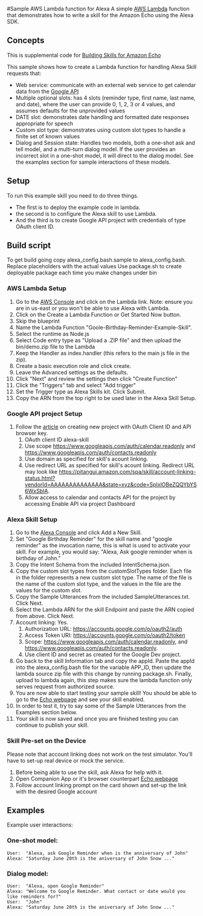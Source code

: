 #Sample AWS Lambda function for Alexa
A simple [AWS Lambda](http://aws.amazon.com/lambda) function that demonstrates how to write a skill for the Amazon Echo using the Alexa SDK.

## Concepts
This is supplemental code for [Building Skills for Amazon Echo](https://dzone.com/articles/building-skills-for-amazon-echo)

This sample shows how to create a Lambda function for handling Alexa Skill requests that:

- Web service: communicate with an external web service to get calendar data from the [Google API](https://developers.google.com/google-apps/calendar/)
- Multiple optional slots: has 4 slots (reminder type, first name, last name, and date), where the user can provide 0, 1, 2, 3 or 4 values, and assumes defaults for the unprovided values
- DATE slot: demonstrates date handling and formatted date responses appropriate for speech
- Custom slot type: demonstrates using custom slot types to handle a finite set of known values
- Dialog and Session state: Handles two models, both a one-shot ask and tell model, and a multi-turn dialog model.
  If the user provides an incorrect slot in a one-shot model, it will direct to the dialog model. See the
  examples section for sample interactions of these models.

## Setup
To run this example skill you need to do three things. 
- The first is to deploy the example code in lambda.
- the second is to configure the Alexa skill to use Lambda.
- And the third is to create Google API project with credentials of type OAuth client ID.

## Build script
To get build going copy alexa_config.bash.sample to alexa_config.bash. Replace placeholders with the actual values
Use package.sh to create deployable package each time you make changes under bin

### AWS Lambda Setup
1. Go to the [AWS Console](https://aws.amazon.com/console/) and click on the Lambda link. Note: ensure you are in us-east or you won't be able to use Alexa with Lambda.
2. Click on the Create a Lambda Function or Get Started Now button.
3. Skip the blueprint
4. Name the Lambda Function "Goole-Birthday-Reminder-Example-Skill".
5. Select the runtime as Node.js
7. Select Code entry type as "Upload a .ZIP file" and then upload the bin/demo.zip file to the Lambda
8. Keep the Handler as index.handler (this refers to the main js file in the zip).
9. Create a basic execution role and click create.
10. Leave the Advanced settings as the defaults.
11. Click "Next" and review the settings then click "Create Function"
12. Click the "Triggers" tab and select "Add trigger"
13. Set the Trigger type as Alexa Skills kit. Click Submit.
14. Copy the ARN from the top right to be used later in the Alexa Skill Setup.

### Google API project Setup
1. Follow the [article](https://developers.google.com/identity/sign-in/web/devconsole-project) on creating new project with OAuth Client ID and API browser key.
    1. OAuth client ID alexa-skill
    2. Use scope https://www.googleapis.com/auth/calendar.readonly and https://www.googleapis.com/auth/contacts.readonly
    3. Use domain as specified for skill's acount linking.  
    4. Use redirect URL as specified for skill's acount linking. Redirect URL may look like https://pitangui.amazon.com/spa/skill/account-linking-status.html?vendorId=AAAAAAAAAAAAAA&state=xyz&code=SplxlOBeZQQYbYS6WxSbIA.
    5. Allow access to calendar and contacts API for the project by accessing Enable API via project Dashboard

### Alexa Skill Setup
1. Go to the [Alexa Console](https://developer.amazon.com/edw/home.html#/skills/list) and click Add a New Skill.
2. Set "Google Birthday Reminder" for the skill name and "google reminder" as the invocation name, this is what is used to activate your skill. For example, you would say: "Alexa, Ask google reminder when is birthday of John."
3. Copy the Intent Schema from the included IntentSchema.json.
4. Copy the custom slot types from the customSlotTypes folder. Each file in the folder represents a new custom slot type. The name of the file is the name of the custom slot type, and the values in the file are the values for the custom slot.
5. Copy the Sample Utterances from the included SampleUtterances.txt. Click Next.
6. Select the Lambda ARN for the skill Endpoint and paste the ARN copied from above. Click Next.
7. Account linking: Yes. 
    1. Authorization URL: https://accounts.google.com/o/oauth2/auth
    2. Access Token URI: https://accounts.google.com/o/oauth2/token
    3. Scope:  https://www.googleapis.com/auth/calendar.readonly, and https://www.googleapis.com/auth/contacts.readonly. 
    4. Use client ID and secret as created for the Google Dev project.
8. Go back to the skill Information tab and copy the appId. Paste the appId into the alexa_config.bash file for the variable APP_ID,
   then update the lambda source zip file with this change by running package.sh. Finally, upload to lambda again, this step makes sure the lambda function only serves request from authorized source.
9. You are now able to start testing your sample skill! You should be able to go to the [Echo webpage](http://echo.amazon.com/#skills) and see your skill enabled.
10. In order to test it, try to say some of the Sample Utterances from the Examples section below.
11. Your skill is now saved and once you are finished testing you can continue to publish your skill.

### Skill Pre-set on the Device
Please note that account linking does not work on the test simulator. You'll have to set-up real device or mock the service.

1. Before being able to use the skill, ask Alexa for help with it.
2. Open Companion App or it's browser counterpart [Echo webpage](http://echo.amazon.com/#skills) 
3. Follow account linking prompt on the card shown and set-up the link with the desired Google account

## Examples
Example user interactions:

### One-shot model:
    User:  "Alexa, ask Google Reminder when is the anniversary of John"
    Alexa: "Saturday June 20th is the aniversary of John Snow ..."

### Dialog model:
    User:  "Alexa, open Google Reminder"
    Alexa: "Welcome to Google Reminder. What contact or date would you like reminders for?"
    User:  "John"
    Alexa: "Saturday June 20th is the aniversary of John Snow ..."
